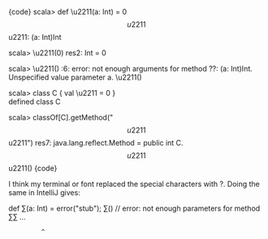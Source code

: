 {code}
scala> def \u2211(a: Int) = 0      
$$u2211$$u2211: (a: Int)Int

scala> \u2211(0)
res2: Int = 0

scala> \u2211() 
<console>:6: error: not enough arguments for method ??: (a: Int)Int.
Unspecified value parameter a.
       \u2211()

scala> class C { val \u2211 = 0 }            
defined class C

scala> classOf[C].getMethod("$$u2211$$u2211")
res7: java.lang.reflect.Method = public int C.$$u2211$$u2211()
{code}


I think my terminal or font replaced the special characters with ?. Doing the same in IntelliJ gives:

  def ∑(a: Int) = error("stub"); ∑() 
  // error: not enough parameters for method ∑∑ ...




             ^

